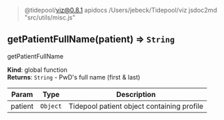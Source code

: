 
> @tidepool/viz@0.8.1 apidocs /Users/jebeck/Tidepool/viz
> jsdoc2md "src/utils/misc.js"

<a name="getPatientFullName"></a>

## getPatientFullName(patient) ⇒ <code>String</code>
getPatientFullName

**Kind**: global function  
**Returns**: <code>String</code> - PwD's full name (first & last)  

| Param | Type | Description |
| --- | --- | --- |
| patient | <code>Object</code> | Tidepool patient object containing profile |

